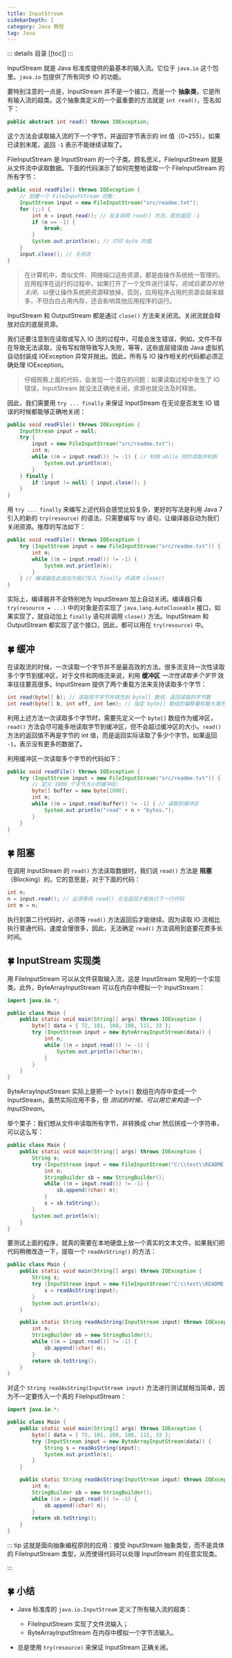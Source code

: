 ```yaml
---
title: InputStream
sidebarDepth: 1
category: Java 教程
tag: Java
---
```


::: details 目录
[[toc]]
:::

InputStream 就是 Java 标准库提供的最基本的输入流。它位于 `java.io` 这个包里。`java.io` 包提供了所有同步 IO 的功能。

要特别注意的一点是，InputStream 并不是一个接口，而是一个 **抽象类**，它是所有输入流的超类。这个抽象类定义的一个最重要的方法就是 `int read()`，签名如下：

```java
public abstract int read() throws IOException;
```

这个方法会读取输入流的下一个字节，并返回字节表示的 int 值（0~255）。如果已读到末尾，返回 `-1` 表示不能继续读取了。

FileInputStream 是 InputStream 的一个子类。顾名思义，FileInputStream 就是从文件流中读取数据。下面的代码演示了如何完整地读取一个 FileInputStream 的所有字节：

```java
public void readFile() throws IOException {
    // 创建一个 FileInputStream 对象:
    InputStream input = new FileInputStream("src/readme.txt");
    for (;;) {
        int n = input.read(); // 反复调用 read() 方法，直到返回 -1
        if (n == -1) {
            break;
        }
        System.out.println(n); // 打印 byte 的值
    }
    input.close(); // 关闭流
}
```

> 在计算机中，类似文件、网络端口这些资源，都是由操作系统统一管理的。应用程序在运行的过程中，如果打开了一个文件进行读写，_完成后要及时地关闭_，以便让操作系统把资源释放掉，否则，应用程序占用的资源会越来越多，不但白白占用内存，还会影响其他应用程序的运行。

InputStream 和 OutputStream 都是通过 `close()` 方法来关闭流。关闭流就会释放对应的底层资源。

我们还要注意到在读取或写入 IO 流的过程中，可能会发生错误，例如，文件不存在导致无法读取，没有写权限导致写入失败，等等，这些底层错误由 Java 虚拟机自动封装成 IOException 异常并抛出。因此，所有与 IO 操作相关的代码都必须正确处理 IOException。

> 仔细观察上面的代码，会发现一个潜在的问题：如果读取过程中发生了 IO 错误，InputStream 就没法正确地关闭，资源也就没法及时释放。

因此，我们需要用 `try ... finally` 来保证 InputStream 在无论是否发生 IO 错误的时候都能够正确地关闭：

```java
public void readFile() throws IOException {
    InputStream input = null;
    try {
        input = new FileInputStream("src/readme.txt");
        int n;
        while ((n = input.read()) != -1) { // 利用 while 同时读取并判断
            System.out.println(n);
        }
    } finally {
        if (input != null) { input.close(); }
    }
}
```

用 `try ... finally` 来编写上述代码会感觉比较复杂，更好的写法是利用 Java 7 引入的新的 `try(resource)` 的语法，只需要编写 try 语句，让编译器自动为我们关闭资源。推荐的写法如下：

```java {2}
public void readFile() throws IOException {
    try (InputStream input = new FileInputStream("src/readme.txt")) {
        int n;
        while ((n = input.read()) != -1) {
            System.out.println(n);
        }
    } // 编译器在此自动为我们写入 finally 并调用 close()
}
```

实际上，编译器并不会特别地为 InputStream 加上自动关闭。编译器只看 `try(resource = ...)` 中的对象是否实现了 `java.lang.AutoCloseable` 接口，如果实现了，就自动加上 `finally` 语句并调用 `close()` 方法。InputStream 和 OutputStream 都实现了这个接口，因此，都可以用在 `try(resource)` 中。

## 🍀 缓冲

在读取流的时候，一次读取一个字节并不是最高效的方法。很多流支持一次性读取多个字节到缓冲区，对于文件和网络流来说，利用 **缓冲区** _一次性读取多个字节_ 效率往往要高很多。InputStream 提供了两个重载方法来支持读取多个字节：

```java
int read(byte[] b); // 读取若干字节并填充到 byte[] 数组，返回读取的字节数
int read(byte[] b, int off, int len); // 指定 byte[] 数组的偏移量和最大填充数
```

利用上述方法一次读取多个字节时，需要先定义一个 `byte[]` 数组作为缓冲区，`read()` 方法会尽可能多地读取字节到缓冲区，但不会超过缓冲区的大小。`read()` 方法的返回值不再是字节的 int 值，而是返回实际读取了多少个字节。如果返回 `-1`，表示没有更多的数据了。

利用缓冲区一次读取多个字节的代码如下：

```java
public void readFile() throws IOException {
    try (InputStream input = new FileInputStream("src/readme.txt")) {
        // 定义 1000 个字节大小的缓冲区:
        byte[] buffer = new byte[1000];
        int n;
        while ((n = input.read(buffer)) != -1) { // 读取到缓冲区
            System.out.println("read" + n + "bytes.");
        }
    }
}
```

## 🍀 阻塞

在调用 InputStream 的 `read()` 方法读取数据时，我们说 `read()` 方法是 **阻塞**（Blocking）的。它的意思是，对于下面的代码：

```java
int n;
n = input.read(); // 必须等待 read() 方法返回才能执行下一行代码
int m = n;
```

执行到第二行代码时，必须等 `read()` 方法返回后才能继续。因为读取 IO 流相比执行普通代码，速度会慢很多，因此，无法确定 `read()` 方法调用到底要花费多长时间。

## 🍀 InputStream 实现类

用 FileInputStream 可以从文件获取输入流，这是 InputStream 常用的一个实现类。此外，ByteArrayInputStream 可以在内存中模拟一个 InputStream：

```java
import java.io.*;

public class Main {
    public static void main(String[] args) throws IOException {
        byte[] data = { 72, 101, 108, 108, 111, 33 };
        try (InputStream input = new ByteArrayInputStream(data)) {
            int n;
            while ((n = input.read()) != -1) {
                System.out.println((char)n);
            }
        }
    }
}
```

ByteArrayInputStream 实际上是把一个 `byte[]` 数组在内存中变成一个 InputStream，虽然实际应用不多，但 _测试的时候，可以用它来构造一个 InputStream_。

举个栗子：我们想从文件中读取所有字节，并转换成 char 然后拼成一个字符串，可以这么写：

```java
public class Main {
    public static void main(String[] args) throws IOException {
        String s;
        try (InputStream input = new FileInputStream("C:\\test\\README.txt")) {
            int n;
            StringBuilder sb = new StringBuilder();
            while ((n = input.read()) != -1) {
                sb.append((char) n);
            }
            s = sb.toString();
        }
        System.out.println(s);
    }
}
```

要测试上面的程序，就真的需要在本地硬盘上放一个真实的文本文件。如果我们把代码稍微改造一下，提取一个 `readAsString()` 的方法：

```java
public class Main {
    public static void main(String[] args) throws IOException {
        String s;
        try (InputStream input = new FileInputStream("C:\\test\\README.txt")) {
            s = readAsString(input);
        }
        System.out.println(s);
    }

    public static String readAsString(InputStream input) throws IOException {
        int n;
        StringBuilder sb = new StringBuilder();
        while ((n = input.read()) != -1) {
            sb.append((char) n);
        }
        return sb.toString();
    }
}
```

对这个 `String readAsString(InputStream input)` 方法进行测试就相当简单，因为不一定要传入一个真的 FileInputStream：

```java
import java.io.*;

public class Main {
    public static void main(String[] args) throws IOException {
        byte[] data = { 72, 101, 108, 108, 111, 33 };
        try (InputStream input = new ByteArrayInputStream(data)) {
            String s = readAsString(input);
            System.out.println(s);
        }
    }

    public static String readAsString(InputStream input) throws IOException {
        int n;
        StringBuilder sb = new StringBuilder();
        while ((n = input.read()) != -1) {
            sb.append((char) n);
        }
        return sb.toString();
    }
}
```

::: tip
这就是面向抽象编程原则的应用：接受 InputStream 抽象类型，而不是具体的 FileInputStream 类型，从而使得代码可以处理 InputStream 的任意实现类。

:::

## 🍀 小结

- Java 标准库的 `java.io.InputStream` 定义了所有输入流的超类：

  - FileInputStream 实现了文件流输入；
  - ByteArrayInputStream 在内存中模拟一个字节流输入。

- 总是使用 `try(resource)` 来保证 InputStream 正确关闭。

